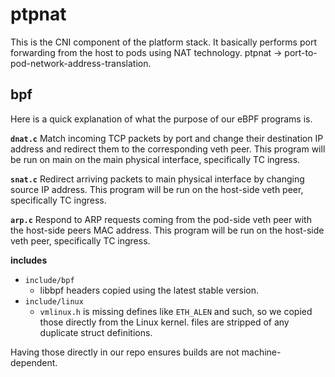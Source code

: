 # ptpnat

This is the CNI component of the platform stack. It basically performs port forwarding from the host to pods using 
NAT technology. ptpnat -> port-to-pod-network-address-translation.

## bpf

Here is a quick explanation of what the purpose of our eBPF programs is.

**`dnat.c`**
Match incoming TCP packets by port and change their destination IP address and redirect them to the corresponding veth peer. 
This program will be run on main on the main physical interface, specifically TC ingress.

**`snat.c`**
Redirect arriving packets to main physical interface by changing source IP address.
This program will be run on the host-side veth peer, specifically TC ingress.

**`arp.c`**
Respond to ARP requests coming from the pod-side veth peer with the host-side peers MAC address.
This program will be run on the host-side veth peer, specifically TC ingress.

**includes**
* `include/bpf`
  * libbpf headers copied using the latest stable version.
* `include/linux`
  * `vmlinux.h` is missing defines like `ETH_ALEN` and such, so we copied those directly from the Linux kernel.
     files are stripped of any duplicate struct definitions.

Having those directly in our repo ensures builds are not machine-dependent.
